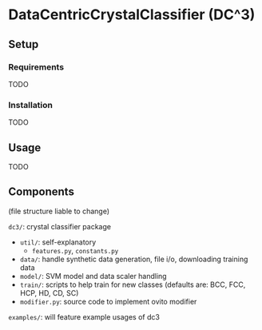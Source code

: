 # DataCentricCrystalClassifier (DC^3)

## Setup

### Requirements

TODO

### Installation

TODO

## Usage

TODO

## Components

(file structure liable to change)

`dc3/`: crystal classifier package

- `util/`: self-explanatory
    - `features.py`, `constants.py`
- `data/`: handle synthetic data generation, file i/o, downloading training data
- `model/`: SVM model and data scaler handling
- `train/`: scripts to help train for new classes (defaults are: BCC, FCC, HCP, HD, CD, SC)
- `modifier.py`: source code to implement ovito modifier 

`examples/`: will feature example usages of dc3

